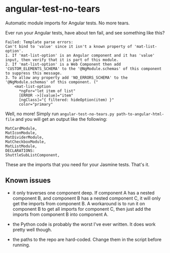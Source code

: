 # angular-test-no-tears
Automatic module imports for Angular tests. No more tears.

Ever run your Angular tests, have about ten fail, and see something like this?

```
Failed: Template parse errors:
Can't bind to 'value' since it isn't a known property of 'mat-list-option'.
1. If 'mat-list-option' is an Angular component and it has 'value' input, then verify that it is part of this module.
2. If 'mat-list-option' is a Web Component then add 'CUSTOM_ELEMENTS_SCHEMA' to the '@NgModule.schemas' of this component to suppress this message.
3. To allow any property add 'NO_ERRORS_SCHEMA' to the '@NgModule.schemas' of this component. ("
    <mat-list-option
      *ngFor="let item of list"
      [ERROR ->][value]="item"
      [ngClass]="{ filtered: hideOption(item) }"
      color="primary"
```

Well, no more! Simply run `angular-test-no-tears.py path-to-angular-html-file` and you will get an output like the following:

```
MatCardModule,
MatIconModule,
MatDividerModule,
MatCheckboxModule,
MatListModule,
DECLARATIONS:
ShuttleSubListComponent,
```

These are the imports that you need for your Jasmine tests. That's it.

## Known issues

- it only traverses one component deep. If component A has a nested component B, and component B has a nested component C, it will only get the imports from component B. A workaround is to run it on component B to get all imports for component C, then just add the imports from component B into component A.

- the Python code is probably the worst I've ever written. It does work pretty well though.

- the paths to the repo are hard-coded. Change them in the script before running.
